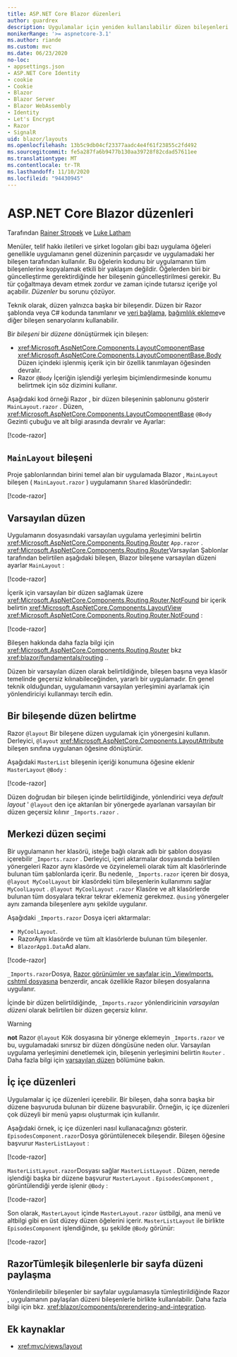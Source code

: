 ```yaml
---
title: ASP.NET Core Blazor düzenleri
author: guardrex
description: Uygulamalar için yeniden kullanılabilir düzen bileşenleri oluşturmayı öğrenin Blazor .
monikerRange: '>= aspnetcore-3.1'
ms.author: riande
ms.custom: mvc
ms.date: 06/23/2020
no-loc:
- appsettings.json
- ASP.NET Core Identity
- cookie
- Cookie
- Blazor
- Blazor Server
- Blazor WebAssembly
- Identity
- Let's Encrypt
- Razor
- SignalR
uid: blazor/layouts
ms.openlocfilehash: 13b5c9db04cf23377aadc4e4f61f23855c2fd492
ms.sourcegitcommit: fe5a287fa6b9477b130aa39728f82cdad57611ee
ms.translationtype: MT
ms.contentlocale: tr-TR
ms.lasthandoff: 11/10/2020
ms.locfileid: "94430945"
---
```

# <a name="aspnet-core-no-locblazor-layouts"></a>ASP.NET Core Blazor düzenleri

Tarafından [Rainer Stropek](https://www.timecockpit.com) ve [Luke Latham](https://github.com/guardrex)

Menüler, telif hakkı iletileri ve şirket logoları gibi bazı uygulama öğeleri genellikle uygulamanın genel düzeninin parçasıdır ve uygulamadaki her bileşen tarafından kullanılır. Bu öğelerin kodunu bir uygulamanın tüm bileşenlerine kopyalamak etkili bir yaklaşım değildir. Öğelerden biri bir güncelleştirme gerektirdiğinde her bileşenin güncelleştirilmesi gerekir. Bu tür çoğaltmaya devam etmek zordur ve zaman içinde tutarsız içeriğe yol açabilir. *Düzenler* bu sorunu çözüyor.

Teknik olarak, düzen yalnızca başka bir bileşendir. Düzen bir Razor şablonda veya C# kodunda tanımlanır ve [veri bağlama](xref:blazor/components/data-binding), [bağımlılık ekleme](xref:blazor/fundamentals/dependency-injection)ve diğer bileşen senaryolarını kullanabilir.

Bir *bileşeni* bir *düzene* dönüştürmek için bileşen:

* <xref:Microsoft.AspNetCore.Components.LayoutComponentBase> <xref:Microsoft.AspNetCore.Components.LayoutComponentBase.Body> Düzen içindeki işlenmiş içerik için bir özellik tanımlayan öğesinden devralır.
* Razor `@Body` İçeriğin işlendiği yerleşim biçimlendirmesinde konumu belirtmek için söz dizimini kullanır.

Aşağıdaki kod örneği Razor , bir düzen bileşeninin şablonunu gösterir `MainLayout.razor` . Düzen, <xref:Microsoft.AspNetCore.Components.LayoutComponentBase> `@Body` Gezinti çubuğu ve alt bilgi arasında devralır ve Ayarlar:

[!code-razor[](layouts/sample_snapshot/3.x/MainLayout.razor?highlight=1,13)]

## <a name="mainlayout-component"></a>`MainLayout` bileşeni

Proje şablonlarından birini temel alan bir uygulamada Blazor , `MainLayout` bileşen ( `MainLayout.razor` ) uygulamanın `Shared` klasöründedir:

[!code-razor[](./common/samples/3.x/BlazorWebAssemblySample/Shared/MainLayout.razor)]

## <a name="default-layout"></a>Varsayılan düzen

Uygulamanın dosyasındaki varsayılan uygulama yerleşimini belirtin <xref:Microsoft.AspNetCore.Components.Routing.Router> `App.razor` . <xref:Microsoft.AspNetCore.Components.Routing.Router>Varsayılan Şablonlar tarafından belirtilen aşağıdaki bileşen, Blazor bileşene varsayılan düzeni ayarlar `MainLayout` :

[!code-razor[](layouts/sample_snapshot/3.x/App1.razor?highlight=3)]

İçerik için varsayılan bir düzen sağlamak üzere <xref:Microsoft.AspNetCore.Components.Routing.Router.NotFound> bir içerik belirtin <xref:Microsoft.AspNetCore.Components.LayoutView> <xref:Microsoft.AspNetCore.Components.Routing.Router.NotFound> :

[!code-razor[](layouts/sample_snapshot/3.x/App2.razor?highlight=6-9)]

Bileşen hakkında daha fazla bilgi için <xref:Microsoft.AspNetCore.Components.Routing.Router> bkz <xref:blazor/fundamentals/routing> ..

Düzen bir varsayılan düzen olarak belirtildiğinde, bileşen başına veya klasör temelinde geçersiz kılınabileceğinden, yararlı bir uygulamadır. En genel teknik olduğundan, uygulamanın varsayılan yerleşimini ayarlamak için yönlendiriciyi kullanmayı tercih edin.

## <a name="specify-a-layout-in-a-component"></a>Bir bileşende düzen belirtme

Razor `@layout` Bir bileşene düzen uygulamak için yönergesini kullanın. Derleyici, `@layout` <xref:Microsoft.AspNetCore.Components.LayoutAttribute> bileşen sınıfına uygulanan öğesine dönüştürür.

Aşağıdaki `MasterList` bileşenin içeriği konumuna öğesine eklenir `MasterLayout` `@Body` :

[!code-razor[](layouts/sample_snapshot/3.x/MasterList.razor?highlight=1)]

Düzen doğrudan bir bileşen içinde belirtildiğinde, yönlendirici veya *default layout* ' `@layout` den içe aktarılan bir yönergede ayarlanan varsayılan bir düzen geçersiz kılınır `_Imports.razor` .

## <a name="centralized-layout-selection"></a>Merkezi düzen seçimi

Bir uygulamanın her klasörü, isteğe bağlı olarak adlı bir şablon dosyası içerebilir `_Imports.razor` . Derleyici, içeri aktarmalar dosyasında belirtilen yönergeleri Razor aynı klasörde ve özyinelemeli olarak tüm alt klasörlerinde bulunan tüm şablonlarda içerir. Bu nedenle, `_Imports.razor` içeren bir dosya, `@layout MyCoolLayout` bir klasördeki tüm bileşenlerin kullanımını sağlar `MyCoolLayout` . `@layout MyCoolLayout` `.razor` Klasöre ve alt klasörlerde bulunan tüm dosyalara tekrar tekrar eklemeniz gerekmez. `@using` yönergeler aynı zamanda bileşenlere aynı şekilde uygulanır.

Aşağıdaki `_Imports.razor` Dosya içeri aktarmalar:

* `MyCoolLayout`.
* RazorAynı klasörde ve tüm alt klasörlerde bulunan tüm bileşenler.
* `BlazorApp1.Data`Ad alanı.
 
[!code-razor[](layouts/sample_snapshot/3.x/_Imports.razor)]

`_Imports.razor`Dosya, [ Razor görünümler ve sayfalar için _ViewImports. cshtml dosyasına](xref:mvc/views/layout#importing-shared-directives) benzerdir, ancak özellikle Razor bileşen dosyalarına uygulanır.

İçinde bir düzen belirtildiğinde, `_Imports.razor` yönlendiricinin *varsayılan düzeni* olarak belirtilen bir düzen geçersiz kılınır.

> [!WARNING]
> **not** Razor `@layout` Kök dosyasına bir yönerge eklemeyin `_Imports.razor` ve bu, uygulamadaki sınırsız bir düzen döngüsüne neden olur. Varsayılan uygulama yerleşimini denetlemek için, bileşenin yerleşimini belirtin `Router` . Daha fazla bilgi için [varsayılan düzen](#default-layout) bölümüne bakın.

## <a name="nested-layouts"></a>İç içe düzenleri

Uygulamalar iç içe düzenleri içerebilir. Bir bileşen, daha sonra başka bir düzene başvuruda bulunan bir düzene başvurabilir. Örneğin, iç içe düzenleri çok düzeyli bir menü yapısı oluşturmak için kullanılır.

Aşağıdaki örnek, iç içe düzenleri nasıl kullanacağınızı gösterir. `EpisodesComponent.razor`Dosya görüntülenecek bileşendir. Bileşen öğesine başvurur `MasterListLayout` :

[!code-razor[](layouts/sample_snapshot/3.x/EpisodesComponent.razor?highlight=1)]

`MasterListLayout.razor`Dosyası sağlar `MasterListLayout` . Düzen, nerede işlendiği başka bir düzene başvurur `MasterLayout` . `EpisodesComponent` , görüntülendiği yerde işlenir `@Body` :

[!code-razor[](layouts/sample_snapshot/3.x/MasterListLayout.razor?highlight=1,9)]

Son olarak, `MasterLayout` içinde `MasterLayout.razor` üstbilgi, ana menü ve altbilgi gibi en üst düzey düzen öğelerini içerir. `MasterListLayout` ile birlikte `EpisodesComponent` işlendiğinde, şu şekilde `@Body` görünür:

[!code-razor[](layouts/sample_snapshot/3.x/MasterLayout.razor?highlight=6)]

## <a name="share-a-no-locrazor-pages-layout-with-integrated-components"></a>RazorTümleşik bileşenlerle bir sayfa düzeni paylaşma

Yönlendirilebilir bileşenler bir sayfalar uygulamasıyla tümleştirildiğinde Razor , uygulamanın paylaşılan düzeni bileşenlerle birlikte kullanılabilir. Daha fazla bilgi için bkz. <xref:blazor/components/prerendering-and-integration>.

## <a name="additional-resources"></a>Ek kaynaklar

* <xref:mvc/views/layout>
